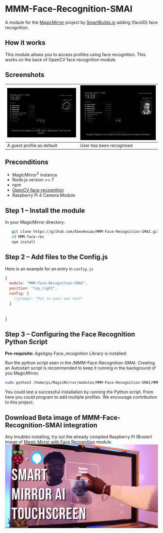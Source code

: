 # MMM-Face-Recognition-SMAI

A module for the [MagicMirror](https://github.com/MichMich/MagicMirror) project by [SmartBuilds.io](http:smartbuilds.io) adding (faceID) face recognition.

## How it works

This module allows you to access profiles using face recognition. This works on the back of OpenCV face recognition module.

## Screenshots

| ![FaceID Guest](img/readme/face-recognition-guest-smai.png) | ![Face ID Detected](img/readme/face-recognition-stark-smai.png) |
| ----------------------------------------------------------- | --------------------------------------------------------------- |
| A guest profile as default                                  | User has been recognised                                        |

## Preconditions

- MagicMirror<sup>2</sup> instance
- Node.js version >= 7
- npm
- [OpenCV face-recognition](https://github.com/ageitgey/face_recognition)
- Raspberry Pi 4 Camera Module

## Step 1 – Install the module

In your MagicMirror directory:

```bash cd modules
   git clone https://github.com/EbenKouao/MMM-Face-Recognition-SMAI.git
   cd MMM-face-rec
   npm install
```

## Step 2 – Add files to the Config.js

Here is an example for an entry in `config.js`

```javascript
{
  module: "MMM-Face-Recognition-SMAI",
  position: "top_right",
  config: {
    //prompt: "Put in your own text"
  }


}
```

## Step 3 – Configuring the Face Recognition Python Script

**Pre-requisite:** Ageitgey Face_recognition Library is installed:

Run the python script seen in the /MMM-Face-Recognition-SMAI. Creating an Autostart script is recommended to keep it running in the background of you MagicMirror.

```bash cd modules
sudo python3 /home/pi/MagicMirror/modules/MMM-Face-Recognition-SMAI/MMM-Face-Recognition-SMAI.py
```

You could test a successful installation by running the Python script.
From here you could program to add multiple profiles. We encourage contribution to this project.

## Download Beta image of MMM-Face-Recognition-SMAI integration

Any troubles installing, try out the already compiled Raspberry Pi (Buster) Image of [Magic Mirror with Face Recognition](https://smartbuilds.io) module.
![Face Recognition on Raspberry Pi 4](img/readme/touchscreen-ui.png)
